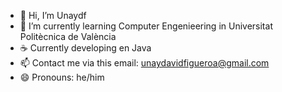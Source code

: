 - 👋 Hi, I’m Unaydf
- 🌱 I’m currently learning Computer Engenieering in Universitat Politècnica de València
- ☕ Currently developing en Java
- 📫 Contact me via this email: unaydavidfigueroa@gmail.com
- 😄 Pronouns: he/him
